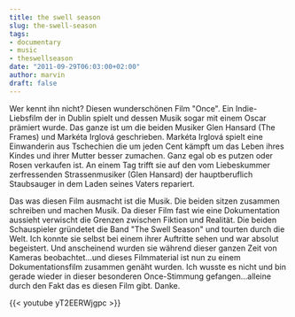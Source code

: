 ```yaml
---
title: the swell season
slug: the-swell-season
tags:
- documentary
- music
- theswellseason
date: "2011-09-29T06:03:00+02:00"
author: marvin
draft: false
---
```

Wer kennt ihn nicht? Diesen wunderschönen Film "Once". Ein
Indie-Liebsfilm der in Dublin spielt und dessen Musik sogar mit einem
Oscar prämiert wurde. Das ganze ist um die beiden Musiker Glen Hansard
(The Frames) und Markéta Irglová geschrieben. Markéta Irglová spielt
eine Einwanderin aus Tschechien die um jeden Cent kämpft um das Leben
ihres Kindes und ihrer Mutter besser zumachen. Ganz egal ob es putzen
oder Rosen verkaufen ist. An einem Tag trifft sie auf den vom
Liebeskummer zerfressenden Strassenmusiker (Glen Hansard) der
hauptberuflich Staubsauger in dem Laden seines Vaters repariert.

Das was diesen Film ausmacht ist die Musik. Die beiden sitzen zusammen
schreiben und machen Musik. Da dieser Film fast wie eine Dokumentation
aussieht verwischt die Grenzen zwischen Fiktion und Realität. Die beiden
Schauspieler gründetet die Band "The Swell Season" und tourten durch die
Welt. Ich konnte sie selbst bei einem ihrer Auftritte sehen und war
absolut begeistert. Und anscheinend wurden sie während dieser ganzen
Zeit von Kameras beobachtet...und dieses Filmmaterial ist nun zu einem
Dokumentationsfilm zusammen genäht wurden. Ich wusste es nicht und bin
gerade wieder in dieser besonderen Once-Stimmung gefangen...alleine
durch den Fakt das es diesen Film gibt. Danke.

{{< youtube yT2EERWjgpc >}}